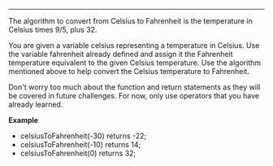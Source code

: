 ---

The algorithm to convert from Celsius to Fahrenheit is the temperature in Celsius times 9/5, plus 32.

You are given a variable celsius representing a temperature in Celsius. Use the variable fahrenheit already defined and assign it the Fahrenheit temperature equivalent to the given Celsius temperature. Use the algorithm mentioned above to help convert the Celsius temperature to Fahrenheit.

Don't worry too much about the function and return statements as they will be covered in future challenges. For now, only use operators that you have already learned.

**Example**
-   celsiusToFahrenheit(-30) returns -22;
-   celsiusToFahrenheit(-10) returns 14;
-   celsiusToFahrenheit(0) returns 32;